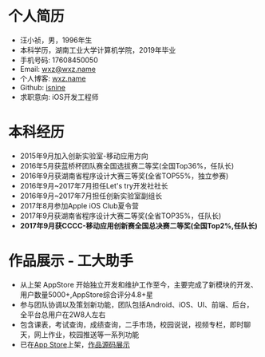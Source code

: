 # 个人简历
- 汪小祯，男，1996年生
- 本科学历，湖南工业大学计算机学院，2019年毕业
- 手机号码: 17608450050
- Email: wxz@wxz.name
- 个人博客: [wxz.name](https://wxz.name)
- Github: [isnine](https://github.com/isnine)
- 求职意向: iOS开发工程师

# 本科经历
- 2015年9月加入创新实验室-移动应用方向
- 2016年5月获蓝桥杯团队赛全国选拔赛二等奖(全国Top36%，任队长)
- 2016年9月获湖南省程序设计大赛三等奖(全省TOP55%，独立参赛)
- 2016年9月~2017年7月担任Let's try开发社社长
- 2016年9月~2017年7月担任创新实验室副组长
- 2017年8月参加Apple iOS Club夏令营
- 2017年9月获湖南省程序设计大赛二等奖(全省TOP35%，任队长)
- __2017年9月获CCCC-移动应用创新赛全国总决赛二等奖(全国Top2%,任队长)__

# 作品展示 - 工大助手
- 从上架 AppStore 开始独立开发和维护工作至今，主要完成了新模块的开发、用户数量5000+,AppStore综合评分4.8+星
- 参与团队协调以及策划新功能，团队包括Android、iOS、UI、前端、后台，全平台总用户在2W8人左右
- 包含课表，考试查询，成绩查询，二手市场，校园说说，视频专栏，即时聊天，网上作业，校园推送等一系列功能
- 已在[App Store](https://itunes.apple.com/cn/app/gong-da-zhu-shou-hu-nan-gong/id1164848835)上架，[作品源码展示](https://github.com/isnine/HutHelper-Open)
